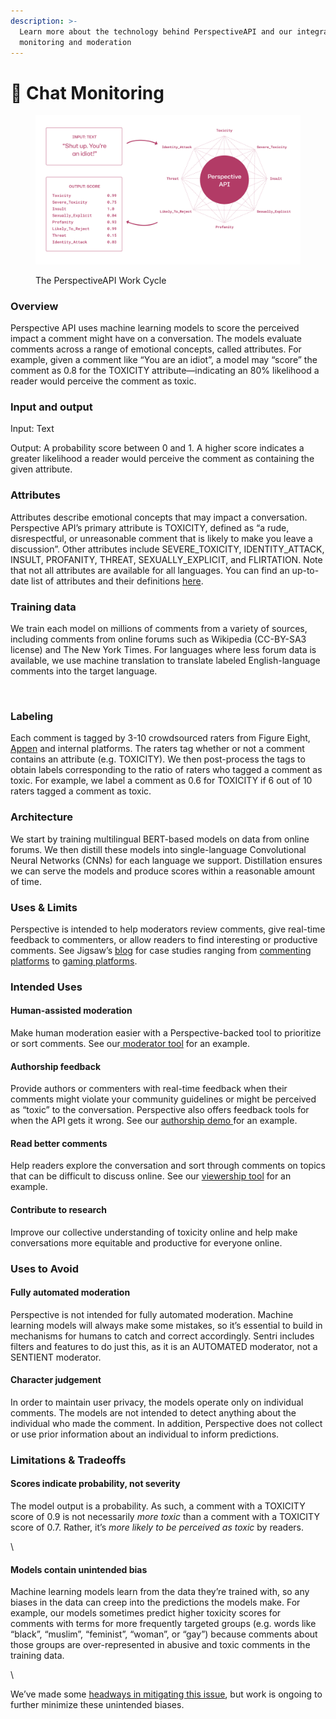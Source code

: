 ```yaml
---
description: >-
  Learn more about the technology behind PerspectiveAPI and our integrated chat
  monitoring and moderation
---
```


# 💬 Chat Monitoring

<figure><img src="../../.gitbook/assets/image.png" alt=""><figcaption><p>The PerspectiveAPI Work Cycle</p></figcaption></figure>

### Overview

Perspective API uses machine learning models to score the perceived impact a comment might have on a conversation. The models evaluate comments across a range of emotional concepts, called attributes. For example, given a comment like “You are an idiot”, a model may “score” the comment as 0.8 for the TOXICITY attribute—indicating an 80% likelihood a reader would perceive the comment as toxic.

### Input and output

Input: Text

Output: A probability score between 0 and 1. A higher score indicates a greater likelihood a reader would perceive the comment as containing the given attribute.

### Attributes

Attributes describe emotional concepts that may impact a conversation. Perspective API’s primary attribute is TOXICITY, defined as “a rude, disrespectful, or unreasonable comment that is likely to make you leave a discussion”. Other attributes include SEVERE\_TOXICITY, IDENTITY\_ATTACK, INSULT, PROFANITY, THREAT, SEXUALLY\_EXPLICIT, and FLIRTATION. Note that not all attributes are available for all languages. You can find an up-to-date list of attributes and their definitions [here](https://support.perspectiveapi.com/s/about-the-api-attributes-and-languages).

### Training data

We train each model on millions of comments from a variety of sources, including comments from online forums such as Wikipedia (CC-BY-SA3 license) and The New York Times. For languages where less forum data is available, we use machine translation to translate labeled English-language comments into the target language.

﻿

### Labeling

Each comment is tagged by 3-10 crowdsourced raters from Figure Eight, [Appen](https://appen.com/) and internal platforms. The raters tag whether or not a comment contains an attribute (e.g. TOXICITY). We then post-process the tags to obtain labels corresponding to the ratio of raters who tagged a comment as toxic. For example, we label a comment as 0.6 for TOXICITY if 6 out of 10 raters tagged a comment as toxic.

### Architecture

We start by training multilingual BERT-based models on data from online forums. We then distill these models into single-language Convolutional Neural Networks (CNNs) for each language we support. Distillation ensures we can serve the models and produce scores within a reasonable amount of time.

### Uses & Limits

Perspective is intended to help moderators review comments, give real-time feedback to commenters, or allow readers to find interesting or productive comments. See Jigsaw’s [blog](https://medium.com/jigsaw) for case studies ranging from [commenting platforms](https://medium.com/jigsaw/helping-authors-understand-toxicity-one-comment-at-a-time-f8b43824cf41) to [gaming platforms](https://medium.com/jigsaw/one-of-europes-largest-gaming-platforms-is-tackling-toxicity-with-machine-learning-2c0affe4e059).

### Intended Uses

#### Human-assisted moderation

Make human moderation easier with a Perspective-backed tool to prioritize or sort comments. See our[ moderator tool](https://github.com/conversationai/conversationai-moderator) for an example.

#### Authorship feedback

Provide authors or commenters with real-time feedback when their comments might violate your community guidelines or might be perceived as “toxic” to the conversation. Perspective also offers feedback tools for when the API gets it wrong. See our [authorship demo ](https://github.com/conversationai/perspectiveapi-authorship-demo)for an example.&#x20;

#### Read better comments

Help readers explore the conversation and sort through comments on topics that can be difficult to discuss online. See our [viewership tool](https://github.com/conversationai/perspective-viewership-extension) for an example.

#### Contribute to research

Improve our collective understanding of toxicity online and help make conversations more equitable and productive for everyone online.

### Uses to Avoid

#### Fully automated moderation

Perspective is not intended for fully automated moderation. Machine learning models will always make some mistakes, so it’s essential to build in mechanisms for humans to catch and correct accordingly. Sentri includes filters and features to do just this, as it is an AUTOMATED moderator, not a SENTIENT moderator.

#### Character judgement

In order to maintain user privacy, the models operate only on individual comments. The models are not intended to detect anything about the individual who made the comment. In addition, Perspective does not collect or use prior information about an individual to inform predictions.

### Limitations & Tradeoffs

#### Scores indicate probability, not severity

The model output is a probability. As such, a comment with a TOXICITY score of 0.9 is not necessarily _more toxic_ than a comment with a TOXICITY score of 0.7. Rather, it’s _more likely to be perceived as toxic_ by readers.

\


#### Models contain unintended bias

Machine learning models learn from the data they’re trained with, so any biases in the data can creep into the predictions the models make. For example, our models sometimes predict higher toxicity scores for comments with terms for more frequently targeted groups (e.g. words like “black”, “muslim”, “feminist”, “woman”, or “gay”) because comments about those groups are over-represented in abusive and toxic comments in the training data.&#x20;

\


We’ve made some [headways in mitigating this issue](https://medium.com/the-false-positive/unintended-bias-and-names-of-frequently-targeted-groups-8e0b81f80a23), but work is ongoing to further minimize these unintended biases.

